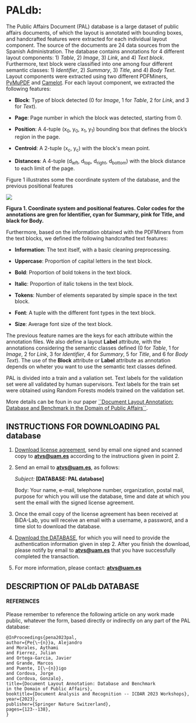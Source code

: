 # PALdb:

The Public Affairs Document (PAL) database is a large dataset of public affairs documents, of which the layout is annotated with bounding boxes, and handcrafted features were extracted for each individual layout component. The source of the documents are 24 data sources from the Spanish Administration. The database contains annotations for 4 different layout components: 1) *Table*, 2) *Image*, 3) *Link*, and 4) *Text block*. Furthermore, text block were classified into one among four different semantic classes: 1) *Identifier*, 2) *Summary*, 3) *Title*, and 4) *Body Text*. Layout components were extracted using two different PDFMiners, [PyMuPDF](https://pymupdf.readthedocs.io/en/latest/) and [Camelot](https://pypi.org/project/camelot-py/). For each layout component, we extracted the following features:

- **Block**: Type of block detected (0 for *Image*, 1 for *Table*, 2 for *Link*, and 3 for *Text*). 

- **Page**: Page number in which the block was detected, starting from 0.
 
- **Position**: A 4-tuple (x<sub>0</sub>, y<sub>0</sub>, x<sub>1</sub>, y<sub>1</sub>) bounding box that defines the block’s region in the page.

- **Centroid**: A 2-tuple (x<sub>c</sub>, y<sub>c</sub>) with the block's mean point.

- **Distances**: A 4-tuple (d<sub>left</sub>, d<sub>top</sub>, d<sub>right</sub>, d<sub>bottom</sub>) with the block distance to each limit of the page.

Figure 1 illustrates some the coordinate system of the database, and the previous positional features

![](https://github.com/BiDAlab/PALdb/data/images/PALdb-LAYOUT-SC.png)

**Figura 1. Coordinate system and positional features. Color codes for the annotations are gren for Identifier, cyan for Summary, pink for Title, and black for Body.**

Furthermore, based on the information obtained with the PDFMiners from the text blocks, we defined the following handcrafted text features:

- **Information**: The text itself, with a basic cleaning preprocessing.

- **Uppercase**: Proportion of capital letters in the text block.

- **Bold**: Proportion of bold tokens in the text block.
  
- **Italic**: Proportion of italic tokens in the text block.

- **Tokens**: Number of elements separated by simple space in the text block.

- **Font**: A tuple with the different font types in the text block.

- **Size**: Average font size of the text block.

The previous feature names are the keys for each attribute within the annotation files. We also define a layout **Label** attribute, with the annotations considering the semantic classes defined (0 for *Table*, 1 for *Image*, 2 for *Link*, 3 for *Identifier*, 4 for *Summary*, 5 for *Title*, and 6 for *Body Text*). The use of the **Block** attribute or **Label** attribute as annotation depends on wheter you want to use the semantic text classes defined.

PAL is divided into a train and a valiation set. Text labels for the validation set were all validated by human supervisors. Text labels for the train set were obtained using Random Forests models trained on the validation set.

More details can be foun in our paper [``Document Layout Annotation: Database and Benchmark in the Domain of Public Affairs´´](https://link.springer.com/chapter/10.1007/978-3-031-41501-2_9).

## INSTRUCTIONS FOR DOWNLOADING PAL database
1) [Download license agreement](http://atvs.ii.uam.es/atvs/licenses/HuMidb_License_Agreement.pdf), send by email one signed and scanned copy to **atvs@uam.es** according to the instructions given in point 2.
 
 
2) Send an email to **atvs@uam.es**, as follows:

   *Subject:* **[DATABASE: PAL database]**

   Body: Your name, e-mail, telephone number, organization, postal mail, purpose for which you will use the database, time and date at which you sent the email with the signed license agreement.
 

3) Once the email copy of the license agreement has been received at BiDA-Lab, you will receive an email with a username, a password, and a time slot to download the database.
 

4) [Download the DATABASE](http://atvs.ii.uam.es/atvs/intranet/free_DB/HuMIDB/), for which you will need to provide the authentication information given in step 2. After you finish the download, please notify by email to **atvs@uam.es** that you have successfully completed the transaction.
 

5) For more information, please contact: **atvs@uam.es**


## DESCRIPTION OF PALdb DATABASE

  
#### REFERENCES

Please remember to reference the following article on any work made public, whatever the form, based directly or indirectly on any part of the PAL database:

```
@InProceedings{pena2023pal,
author={Pe{\~{n}}a, Alejandro
and Morales, Aythami
and Fierrez, Julian
and Ortega-Garcia, Javier
and Grande, Marcos
and Puente, I{\~{n}}igo
and Cordova, Jorge
and Cordova, Gonzalo},
title={Document Layout Annotation: Database and Benchmark in the Domain of Public Affairs},
booktitle={Document Analysis and Recognition -- ICDAR 2023 Workshops},
year={2023},
publisher={Springer Nature Switzerland},
pages={123--138},
}
```
